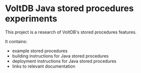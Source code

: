 # VoltDB Java stored procedures experiments

This project is a research of VoltDB's stored procedures features.

It contains:
- example stored procedures
- building instructions for Java stored procedures
- deployment instructions for Java stored procedures
- links to relevant documentation


